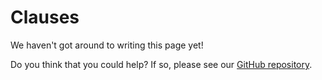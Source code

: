 # Clauses

We haven't got around to writing this page yet! 

Do you think that you could help?
If so, please see our [GitHub repository](https://github.com/accordproject/ergo).